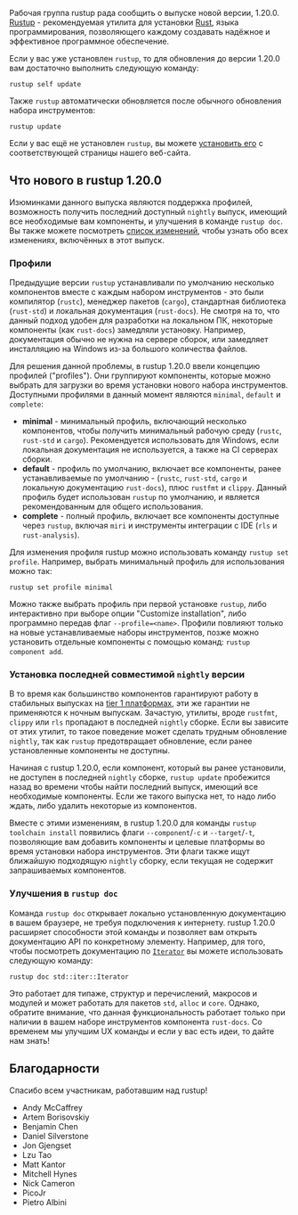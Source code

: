 Рабочая группа rustup рада сообщить о выпуске новой версии, 1.20.0. [Rustup] - рекомендуемая утилита для установки [Rust], языка программирования, позволяющего каждому создавать надёжное и эффективное программное обеспечение.

Если у вас уже установлен `rustup`, то для обновления до версии 1.20.0 вам достаточно выполнить следующую команду:

```
rustup self update
```

Также `rustup` автоматически обновляется после обычного обновления набора инструментов:

```
rustup update
```

Если у вас ещё не установлен `rustup`, вы можете [установить его](https://rustup.rs) с соответствующей страницы нашего веб-сайта.

## Что нового в rustup 1.20.0

Изюминками данного выпуска являются поддержка профилей, возможность получить последний доступный `nightly` выпуск, имеющий все необходимые вам компоненты, и улучшения в команде `rustup doc`. Вы также можете посмотреть [список изменений], чтобы узнать обо всех изменениях, включённых в этот выпуск.

### Профили

Предыдущие версии `rustup` устанавливали по умолчанию несколько компонентов вместе с каждым набором инструментов - это были компилятор (`rustc`), менеджер пакетов (`cargo`), стандартная библиотека (`rust-std`) и локальная документация (`rust-docs`). Не смотря на то, что данный подход удобен для разработки на локальном ПК, некоторые компоненты (как `rust-docs`) замедляли установку. Например, документация обычно не нужна на сервере сборок, или замедляет инсталляцию на Windows из-за большого количества файлов.

Для решения данной проблемы, в rustup 1.20.0 ввели концепцию профилей ("profiles"). Они группируют компоненты, которые можно выбрать для загрузки во время установки нового набора инструментов. Доступными профилями в данный момент являются `minimal`, `default` и `complete`:

- **minimal** - минимальный профиль, включающий несколько компонентов, чтобы получить минимальный рабочую среду (`rustc`, `rust-std` и `cargo`). Рекомендуется использовать для Windows, если локальная документация не используется, а также на CI серверах сборки.
- **default** - профиль по умолчанию, включает все компоненты, ранее устанавливаемые по умолчанию - (`rustc`, `rust-std`, `cargo` и локальную документацию `rust-docs`), плюс `rustfmt` и `clippy`. Данный профиль будет использован `rustup` по умолчанию, и является рекомендованным для общего использования.
- **complete** - полный профиль, включает все компоненты доступные через `rustup`, включая `miri` и инструменты интеграции с IDE (`rls` и `rust-analysis`).

Для изменения профиля rustup можно использовать команду `rustup set profile`. Например, выбрать минимальный профиль для использования можно так:

```
rustup set profile minimal
```

Можно также выбрать профиль при первой установке `rustup`, либо интерактивно при выборе опции "Customize installation", либо программно передав флаг `--profile=<name>`. Профили повлияют только на новые устанавливаемые наборы инструментов, позже можно установить отдельные компоненты с помощью команд: `rustup component add`.

### Установка последней совместимой `nightly` версии

В то время как большинство компонентов гарантируют работу в стабильных выпусках на [tier 1 платформах], эти же гарантии не применяются к ночным выпускам. Зачастую, утилиты, вроде `rustfmt`, `clippy` или `rls` пропадают в последней `nightly` сборке. Если вы зависите от этих утилит, то такое поведение может сделать трудным обновление `nightly`, так как `rustup` предотвращает обновление, если ранее установленные компоненты не доступны.

Начиная с rustup 1.20.0, если компонент, который вы ранее установили, не доступен в последней `nightly` сборке, `rustup update` пробежится назад во времени чтобы найти последний выпуск, имеющий все необходимые компоненты. Если же такого выпуска нет, то надо либо ждать, либо удалить некоторые из компонентов.

Вместе с этими изменениям, в rustup 1.20.0 для команды `rustup toolchain install` появились флаги `--component`/`-c` и `--target`/`-t`, позволяющие вам добавить компоненты и целевые платформы во время установки набора инструментов. Эти флаги также ищут ближайшую подходящую `nightly` сборку, если текущая не содержит запрашиваемых компонентов.

### Улучшения в `rustup doc`

Команда `rustup doc` открывает локально установленную документацию в вашем браузере, не требуя подключения к интернету. rustup 1.20.0 расширяет способности этой команды и позволяет вам открыть документацию API по конкретному элементу. Например, для того, чтобы посмотреть документацию по [`Iterator`] вы можете использовать следующую команду:

```
rustup doc std::iter::Iterator
```

Это работает для типаже, структур и перечислений, макросов и модулей и может работать для пакетов `std`, `alloc` и `core`. Однако, обратите внимание, что данная функциональность работает только при наличии в вашем наборе инструментов компонента `rust-docs`. Со временем мы улучшим UX команды и если у вас есть идеи, то дайте нам знать!

## Благодарности

Спасибо всем участникам, работавшим над rustup!

- Andy McCaffrey
- Artem Borisovskiy
- Benjamin Chen
- Daniel Silverstone
- Jon Gjengset
- Lzu Tao
- Matt Kantor
- Mitchell Hynes
- Nick Cameron
- PicoJr
- Pietro Albini


[Rust]: https://www.rust-lang.org
[Rustup]: https://rustup.rs
[список изменений]: https://github.com/rust-lang/rustup.rs/blob/master/CHANGELOG.md
[tier 1 платформах]: https://forge.rust-lang.org/release/platform-support.html
[`Iterator`]: https://doc.rust-lang.org/std/iter/trait.Iterator.html